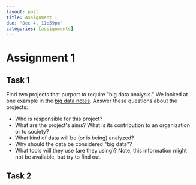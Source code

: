```yaml
---
layout: post
title: Assignment 1
due: "Dec 4, 11:59pm"
categories: [assignments]
---
```


# Assignment 1

## Task 1

Find two projects that purport to require "big data analysis." We looked at one example in the [big data notes](/notes/big-data.html). Answer these questions about the projects:

- Who is responsible for this project?
- What are the project's aims? What is its contribution to an organization or to society?
- What kind of data will be (or is being) analyzed?
- Why should the data be considered "big data"?
- What tools will they use (are they using)? Note, this information might not be available, but try to find out.

## Task 2


